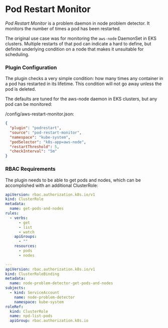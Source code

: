 # Pod Restart Monitor

*Pod Restart Monitor* is a problem daemon in node problem detector. It monitors the number of times a pod has been
restarted.

The original use case was for monitoring the `aws-node` DaemonSet in EKS clusters. Multiple restarts of that pod can
indicate a hard to define, but definite underlying condition on a node that makes it unsuitable for scheduling.

### Plugin Configuration

The plugin checks a very simple condition: how many times any container in a pod has restarted in its lifetime. 
This condition will not go away unless the pod is deleted.

The defaults are tuned for the aws-node daemon in EKS clusters, but any pod can be monitored:

/config/aws-restart-monitor.json:

```json
{
  "plugin": "podrestart",
  "source": "pod-restart-monitor",
  "namespace": "kube-system",
  "podSelector": "k8s-app=aws-node",
  "restartThreshold": 5,
  "checkInterval": "5m"
}
```

### RBAC Requirements

The plugin needs to be able to get pods and nodes, which can be accomplished with an additional ClusterRole:

```yaml
apiVersion: rbac.authorization.k8s.io/v1
kind: ClusterRole
metadata:
  name: get-pods-and-nodes
rules:
  - verbs:
      - get
      - list
      - watch
    apiGroups:
      - ""
    resources:
      - pods
      - nodes

---
apiVersion: rbac.authorization.k8s.io/v1
kind: ClusterRoleBinding
metadata:
  name: node-problem-detector-get-pods-and-nodes
subjects:
  - kind: ServiceAccount
    name: node-problem-detector
    namespace: kube-system
roleRef:
  kind: ClusterRole
  name: npd-list-pods
  apiGroup: rbac.authorization.k8s.io
```

